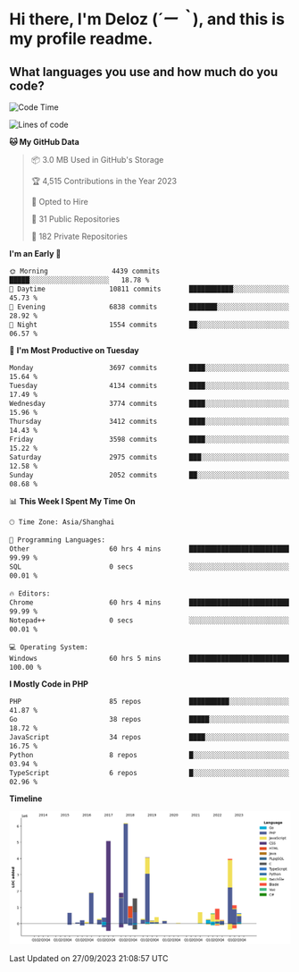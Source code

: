 # **Hi there, I'm Deloz (*´ー｀*), and this is my profile readme.**

## **What languages you use and how much do you code?**

<!--START_SECTION:waka-->
![Code Time](http://img.shields.io/badge/Code%20Time-2%2C500%20hrs%2055%20mins-blue)

![Lines of code](https://img.shields.io/badge/From%20Hello%20World%20I%27ve%20Written-32.8%20million%20lines%20of%20code-blue)

**🐱 My GitHub Data** 

> 📦 3.0 MB Used in GitHub's Storage 
 > 
> 🏆 4,515 Contributions in the Year 2023
 > 
> 💼 Opted to Hire
 > 
> 📜 31 Public Repositories 
 > 
> 🔑 182 Private Repositories 
 > 
**I'm an Early 🐤** 

```text
🌞 Morning                4439 commits        █████░░░░░░░░░░░░░░░░░░░░   18.78 % 
🌆 Daytime                10811 commits       ███████████░░░░░░░░░░░░░░   45.73 % 
🌃 Evening                6838 commits        ███████░░░░░░░░░░░░░░░░░░   28.92 % 
🌙 Night                  1554 commits        ██░░░░░░░░░░░░░░░░░░░░░░░   06.57 % 
```
📅 **I'm Most Productive on Tuesday** 

```text
Monday                   3697 commits        ████░░░░░░░░░░░░░░░░░░░░░   15.64 % 
Tuesday                  4134 commits        ████░░░░░░░░░░░░░░░░░░░░░   17.49 % 
Wednesday                3774 commits        ████░░░░░░░░░░░░░░░░░░░░░   15.96 % 
Thursday                 3412 commits        ████░░░░░░░░░░░░░░░░░░░░░   14.43 % 
Friday                   3598 commits        ████░░░░░░░░░░░░░░░░░░░░░   15.22 % 
Saturday                 2975 commits        ███░░░░░░░░░░░░░░░░░░░░░░   12.58 % 
Sunday                   2052 commits        ██░░░░░░░░░░░░░░░░░░░░░░░   08.68 % 
```


📊 **This Week I Spent My Time On** 

```text
🕑︎ Time Zone: Asia/Shanghai

💬 Programming Languages: 
Other                    60 hrs 4 mins       █████████████████████████   99.99 % 
SQL                      0 secs              ░░░░░░░░░░░░░░░░░░░░░░░░░   00.01 % 

🔥 Editors: 
Chrome                   60 hrs 4 mins       █████████████████████████   99.99 % 
Notepad++                0 secs              ░░░░░░░░░░░░░░░░░░░░░░░░░   00.01 % 

💻 Operating System: 
Windows                  60 hrs 5 mins       █████████████████████████   100.00 % 
```

**I Mostly Code in PHP** 

```text
PHP                      85 repos            ██████████░░░░░░░░░░░░░░░   41.87 % 
Go                       38 repos            █████░░░░░░░░░░░░░░░░░░░░   18.72 % 
JavaScript               34 repos            ████░░░░░░░░░░░░░░░░░░░░░   16.75 % 
Python                   8 repos             █░░░░░░░░░░░░░░░░░░░░░░░░   03.94 % 
TypeScript               6 repos             █░░░░░░░░░░░░░░░░░░░░░░░░   02.96 % 
```



**Timeline**

![Lines of Code chart](https://raw.githubusercontent.com/deloz/deloz/main/assets/bar_graph.png)


 Last Updated on 27/09/2023 21:08:57 UTC
<!--END_SECTION:waka-->
